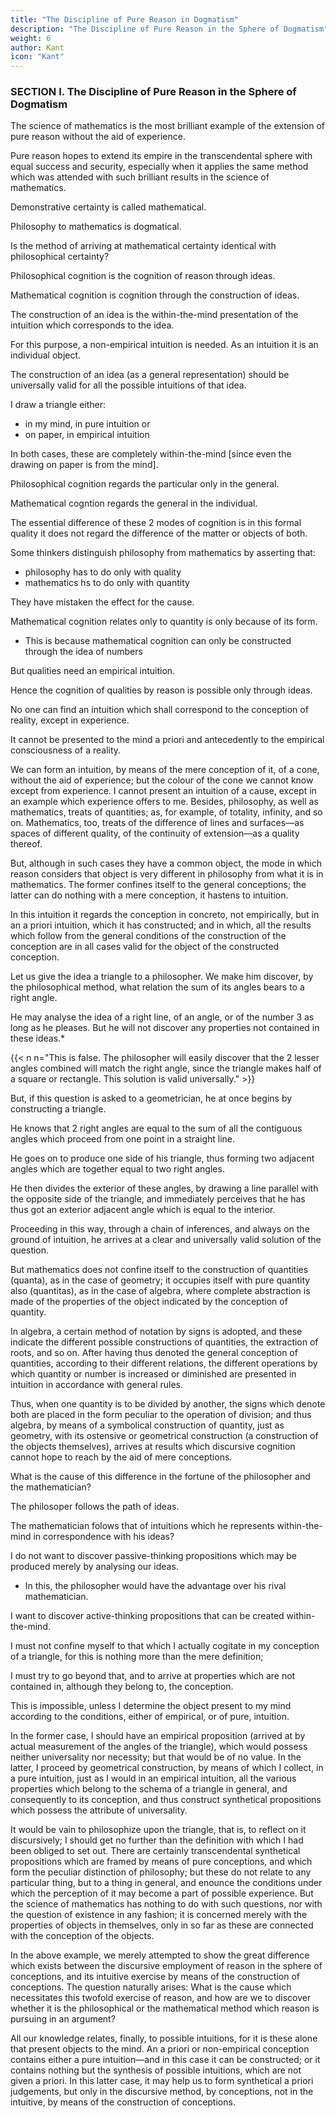 ```yaml
---
title: "The Discipline of Pure Reason in Dogmatism"
description: "The Discipline of Pure Reason in the Sphere of Dogmatism"
weight: 6
author: Kant
icon: "Kant"
---
```



### SECTION I. The Discipline of Pure Reason in the Sphere of Dogmatism

The science of mathematics is the most brilliant example of the extension of pure reason without the aid of experience.

<!-- Examples are always contagious; and they exert an especial influence on the same faculty, which naturally flatters itself that it will have the same good fortune in other case as fell to its lot in one fortunate instance. Hence -->

Pure reason hopes to extend its empire in the transcendental sphere with equal success and security, especially when it applies the same method which was attended with such brilliant results in the science of mathematics. 


<!-- It is, therefore, of the highest importance for us to know whether the method of arriving at  -->

Demonstrative certainty is called mathematical.

Philosophy to mathematics is dogmatical.

Is the method of arriving at mathematical certainty identical with philosophical certainty?

<!-- , be identical with that by which we endeavour to attain the same degree of certainty in  conceptions -->

Philosophical cognition is the cognition of reason through ideas.

Mathematical cognition is cognition through the construction of ideas. 

The construction of an idea is the within-the-mind presentation of the intuition which corresponds to the idea.

For this purpose, a non-empirical intuition is needed. As an intuition it is an individual object.

The construction of an idea (as a general representation) should be universally valid for all the possible intuitions of that idea.

 <!-- which rank under that conception. -->

I draw a triangle either:
- in my mind, in pure intuition or
- on paper, in empirical intuition 

<!-- , by the presentation of the object which corresponds to this conception, either by mere imagination, , or upon paper, ,  -->

In both cases, these are completely within-the-mind [since even the drawing on paper is from the mind].

<!-- a priori, without borrowing the type of that figure from any experience. The individual figure drawn upon paper is empirical; but it serves, notwithstanding, to indicate the conception, even in its universality, because in this empirical intuition we keep our eye merely on the act of the construction of the conception, and pay no attention to the various modes of determining it, for example, its size, the length of its sides, the size of its angles, these not in the least affecting the essential character of the conception. -->

Philosophical cognition regards the particular only in the general.

Mathematical cogntion regards the general in the individual. 

 <!-- particular, nay, in the -->

<!-- This is done, however, entirely a priori and by means of pure reason, so that, as this individual figure is determined under certain universal conditions of construction, the object of the conception, to which this individual figure corresponds as its schema, must be cogitated as universally determined. -->

The essential difference of these 2 modes of cognition is in this formal quality it does not regard the difference of the matter or objects of both. 

Some thinkers distinguish philosophy from mathematics by asserting that:
- philosophy has to do only with quality
- mathematics hs to do only with quantity

They have mistaken the effect for the cause. 

Mathematical cognition relates only to quantity is only because of its form.
- This is because mathematical cognition can only be constructed through the idea of numbers

But qualities need an empirical intuition.

 <!-- cannot be given in any other than an  -->

<!-- to be found in its form alone. For it is the conception of quantities only that is capable of being constructed, that is, presented a priori in intuition; while  conceptions-->

Hence the cognition of qualities by reason is possible only through ideas.

No one can find an intuition which shall correspond to the conception of reality, except in experience.

It cannot be presented to the mind a priori and antecedently to the empirical consciousness of a reality. 

We can form an intuition, by means of the mere conception of it, of a cone, without the aid of experience; but the colour of the cone we cannot know except from experience. I cannot present an intuition of a cause, except in an example which experience offers to me. Besides, philosophy, as well as mathematics, treats of quantities; as, for example, of totality, infinity, and so on. Mathematics, too, treats of the difference of lines and surfaces—as spaces of different quality, of the continuity of extension—as a quality thereof.

But, although in such cases they have a common object, the mode in which reason considers that object is very different in philosophy from what it is in mathematics. The former confines itself to the general conceptions; the latter can do nothing with a mere conception, it hastens to intuition.

In this intuition it regards the conception in concreto, not empirically, but in an a priori intuition, which it has constructed; and in which, all the results which follow from the general conditions of the construction of the conception are in all cases valid for the object of the constructed conception.


Let us give the idea a triangle to a philosopher. We make him discover, by the philosophical method, what relation the sum of its angles bears to a right angle.

<!-- He has nothing before him but the conception of a figure enclosed within three right lines, and, consequently, with the same number of angles.  -->

He may analyse the idea of a right line, of an angle, or of the number 3 as long as he pleases. But he will not discover any properties not contained in these ideas.*

{{< n n="This is false. The philosopher will easily discover that the 2 lesser angles combined will match the right angle, since the triangle makes half of a square or rectangle. This solution is valid universally." >}}


But, if this question is asked to a geometrician, he at once begins by constructing a triangle. 

He knows that 2 right angles are equal to the sum of all the contiguous angles which proceed from one point in a straight line. 

He goes on to produce one side of his triangle, thus forming two adjacent angles which are together equal to two right angles. 

He then divides the exterior of these angles, by drawing a line parallel with the opposite side of the triangle, and immediately perceives that he has thus got an exterior adjacent angle which is equal to the interior. 


Proceeding in this way, through a chain of inferences, and always on the ground of intuition, he arrives at a clear and universally valid solution of the question.


But mathematics does not confine itself to the construction of quantities (quanta), as in the case of geometry; it occupies itself with pure quantity also (quantitas), as in the case of algebra, where complete abstraction is made of the properties of the object indicated by the conception of quantity.

In algebra, a certain method of notation by signs is adopted, and these indicate the different possible constructions of quantities, the extraction of roots, and so on. After having thus denoted the general conception of quantities, according to their different relations, the different operations by which quantity or number is increased or diminished are presented in intuition in accordance with general rules.

Thus, when one quantity is to be divided by another, the signs which denote both are placed in the form peculiar to the operation of division; and thus algebra, by means of a symbolical construction of quantity, just as geometry, with its ostensive or geometrical construction (a construction of the objects themselves), arrives at results which discursive cognition cannot hope to reach by the aid of mere conceptions.

What is the cause of this difference in the fortune of the philosopher and the mathematician?

The philosoper follows the path of ideas.

The mathematician folows that of intuitions which he represents within-the-mind in correspondence with his ideas?

<!-- The cause is evident from what has been already demonstrated in the introduction to this Critique.  -->

<!-- analytical -->
I do not want to discover passive-thinking propositions which may be produced merely by analysing our ideas.
- In this, the philosopher would have the advantage over his rival mathematician. 

 <!-- synthetical —such synthetical propositions, moreover, as can be cognized  a priori-->
I want to discover active-thinking propositions that can be created within-the-mind. 

I must not confine myself to that which I actually cogitate in my conception of a triangle, for this is nothing more than the mere definition; 

I must try to go beyond that, and to arrive at properties which are not contained in, although they belong to, the conception. 

This is impossible, unless I determine the object present to my mind according to the conditions, either of empirical, or of pure, intuition.

In the former case, I should have an empirical proposition (arrived at by actual measurement of the angles of the triangle), which would possess neither universality nor necessity; but that would be of no value. In the latter, I proceed by geometrical construction, by means of which I collect, in a pure intuition, just as I would in an empirical intuition, all the various properties which belong to the schema of a triangle in general, and consequently to its conception, and thus construct synthetical propositions which possess the attribute of universality.

It would be vain to philosophize upon the triangle, that is, to reflect on it discursively; I should get no further than the definition with which I had been obliged to set out. There are certainly transcendental synthetical propositions which are framed by means of pure conceptions, and which form the peculiar distinction of philosophy; but these do not relate to any particular thing, but to a thing in general, and enounce the conditions under which the perception of it may become a part of possible experience. But the science of mathematics has nothing to do with such questions, nor with the question of existence in any fashion; it is concerned merely with the properties of objects in themselves, only in so far as these are connected with the conception of the objects.

In the above example, we merely attempted to show the great difference which exists between the discursive employment of reason in the sphere of conceptions, and its intuitive exercise by means of the construction of conceptions. The question naturally arises: What is the cause which necessitates this twofold exercise of reason, and how are we to discover whether it is the philosophical or the mathematical method which reason is pursuing in an argument?

All our knowledge relates, finally, to possible intuitions, for it is these alone that present objects to the mind. An a priori or non-empirical conception contains either a pure intuition—and in this case it can be constructed; or it contains nothing but the synthesis of possible intuitions, which are not given a priori. In this latter case, it may help us to form synthetical a priori judgements, but only in the discursive method, by conceptions, not in the intuitive, by means of the construction of conceptions.

